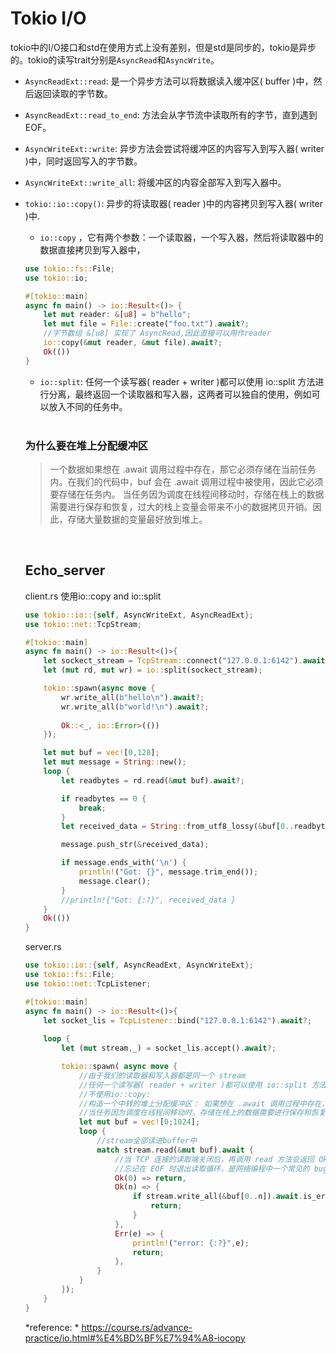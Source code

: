 # Tokio I/O

tokio中的I/O接口和std在使用方式上没有差别，但是std是同步的，tokio是异步的。tokio的读写trait分别是`AsyncRead`和`AsyncWrite`。

- `AsyncReadExt::read`:  是一个异步方法可以将数据读入缓冲区( buffer )中，然后返回读取的字节数。  
- `AsyncReadExt::read_to_end`: 方法会从字节流中读取所有的字节，直到遇到 EOF。  
- `AsyncWriteExt::write`: 异步方法会尝试将缓冲区的内容写入到写入器( writer )中，同时返回写入的字节数。
- `AsyncWriteExt::write_all`: 将缓冲区的内容全部写入到写入器中。  
- `tokio::io::copy()`: 异步的将读取器( reader )中的内容拷贝到写入器( writer )中.
    - `io::copy` ，它有两个参数：一个读取器，一个写入器，然后将读取器中的数据直接拷贝到写入器中，
    ```rust
    use tokio::fs::File;
    use tokio::io;

    #[tokio::main]
    async fn main() -> io::Result<()> {
        let mut reader: &[u8] = b"hello";
        let mut file = File::create("foo.txt").await?;
        //字节数组 &[u8] 实现了 AsyncRead,因此直接可以用作reader
        io::copy(&mut reader, &mut file).await?;
        Ok(())
    }
    ```
    - `io::split`: 任何一个读写器( reader + writer )都可以使用 io::split 方法进行分离，最终返回一个读取器和写入器，这两者可以独自的使用，例如可以放入不同的任务中。  

    </br>

    ### 为什么要在堆上分配缓冲区
    > 一个数据如果想在 .await 调用过程中存在，那它必须存储在当前任务内。在我们的代码中，buf 会在 .await 调用过程中被使用，因此它必须要存储在任务内。
    > 当任务因为调度在线程间移动时，存储在栈上的数据需要进行保存和恢复，过大的栈上变量会带来不小的数据拷贝开销。因此，存储大量数据的变量最好放到堆上。
    
    </br>

    ## Echo_server
    client.rs 使用io::copy and io::split
    ```rust
    use tokio::io::{self, AsyncWriteExt, AsyncReadExt};
    use tokio::net::TcpStream;

    #[tokio::main]
    async fn main() -> io::Result<()>{
        let sockect_stream = TcpStream::connect("127.0.0.1:6142").await?;
        let (mut rd, mut wr) = io::split(sockect_stream);

        tokio::spawn(async move {
            wr.write_all(b"hello\n").await?;
            wr.write_all(b"world!\n").await?; 
            
            Ok::<_, io::Error>(())
        });

        let mut buf = vec![0,128];
        let mut message = String::new();
        loop {
            let readbytes = rd.read(&mut buf).await?;

            if readbytes == 0 {
                break;
            }
            let received_data = String::from_utf8_lossy(&buf[0..readbytes]);

            message.push_str(&received_data);

            if message.ends_with('\n') {
                println!("Got: {}", message.trim_end());
                message.clear();
            }
            //println!{"Got: {:?}", received_data }
        }
        Ok(())
    }
    ```

    server.rs 

    ```rust
    use tokio::io::{self, AsyncReadExt, AsyncWriteExt};
    use tokio::fs::File;
    use tokio::net::TcpListener;

    #[tokio::main]
    async fn main() -> io::Result<()>{
        let socket_lis = TcpListener::bind("127.0.0.1:6142").await?;
        
        loop {
            let (mut stream,_) = socket_lis.accept().await?;

            tokio::spawn( async move {
                //由于我们的读取器和写入器都是同一个 stream
                //任何一个读写器( reader + writer )都可以使用 io::split 方法进行分离，最终返回一个读取器和写入器，这两者可以独自的使用，例如可以放入不同的任务中。
                //不使用io::copy:
                //构造一个中转的堆上分配缓冲区： 如果想在 .await 调用过程中存在，那它必须存储在当前任务内。在我们的代码中，buf 会在 .await 调用过程中被使用，因此它必须要存储在任务内。
                //当任务因为调度在线程间移动时，存储在栈上的数据需要进行保存和恢复，
                let mut buf = vec![0;1024];
                loop {
                    //stream全部读进buffer中
                    match stream.read(&mut buf).await {
                        //当 TCP 连接的读取端关闭后，再调用 read 方法会返回 Ok(0)
                        //忘记在 EOF 时退出读取循环，是网络编程中一个常见的 bug
                        Ok(0) => return,
                        Ok(n) => {
                            if stream.write_all(&buf[0..n]).await.is_err() {
                                return;
                            }
                        },
                        Err(e) => {
                            println!("error: {:?}",e);
                            return;
                        },
                    }
                }
            });
        }
    }
    ```

    *reference: * 
    https://course.rs/advance-practice/io.html#%E4%BD%BF%E7%94%A8-iocopy
